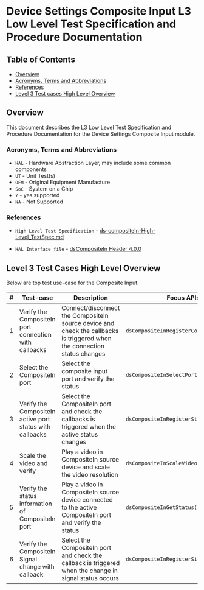 # Device Settings Composite Input L3 Low Level Test Specification and Procedure Documentation

## Table of Contents

- [Overview](#overview)
- [Acronyms, Terms and Abbreviations](#acronyms-terms-and-abbreviations)
- [References](#references)
- [Level 3 Test cases High Level Overview](#level-3-test-cases-high-level-overview)

## Overview

This document describes the L3 Low Level Test Specification and Procedure Documentation for the Device Settings Composite Input module.

### Acronyms, Terms and Abbreviations

- `HAL` \- Hardware Abstraction Layer, may include some common components
- `UT`  \- Unit Test(s)
- `OEM` \- Original Equipment Manufacture
- `SoC` \- System on a Chip
- `Y`   \- yes supported
- `NA`  \- Not Supported

### References

- `High Level Test Specification` - [ds-compositeIn-High-Level_TestSpec.md](https://github.com/rdkcentral/rdk-halif-test-device_settings/blob/main/docs/pages/ds-compositeIn-High-Level_TestSpec.md)

- `HAL Interface file` - [dsCompositeIn Header 4.0.0](https://github.com/rdkcentral/rdk-halif-device_settings/blob/4.0.0/include/dsCompositeIn.h)


## Level 3 Test Cases High Level Overview

Below are top test use-case for the Composite Input.

|#|Test-case|Description|Focus APIs|
|-|---------|-----------|--------|
|1|Verify the CompositeIn port connection with callbacks|Connect/disconnect the CompositeIn source device and check the callbacks is triggered when the connection status changes|`dsCompositeInRegisterConnectCB()`|
|2|Select the CompositeIn port |Select the composite input port and verify the status|`dsCompositeInSelectPort()`|
|3|Verify the CompositeIn active port status with callbacks|Select the CompositeIn port and check the callbacks is triggered when the active status changes|`dsCompositeInRegisterStatusChangeCB()`|
|4|Scale the video and verify |Play a video in CompositeIn source device and scale the video resolution|`dsCompositeInScaleVideo()`|
|5|Verify the status information of CompositeIn port |Play a video in CompositeIn source device connected to the active CompositeIn port and verify the status| `dsCompositeInGetStatus()`|
|6|Verify the CompositeIn Signal change with callback|Select the CompositeIn port and check the callback is triggered when the change in signal status occurs|`dsCompositeInRegisterSignalChangeCB()`|
